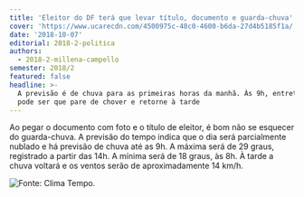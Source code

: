 ```yaml
---
title: 'Eleitor do DF terá que levar título, documento e guarda-chuva'
cover: 'https://www.ucarecdn.com/4500975c-48c0-4600-b6da-27d4b5185f1a/'
date: '2018-10-07'
editorial: 2018-2-politica
authors:
  - 2018-2-millena-campello
semester: 2018/2
featured: false
headline: >-
  A previsão é de chuva para as primeiras horas da manhã. Às 9h, entretanto,
  pode ser que pare de chover e retorne à tarde
---
```

Ao pegar o documento com foto e o título de eleitor, é bom não se esquecer do guarda-chuva. A previsão do tempo indica que o dia será parcialmente nublado e há previsão de chuva até as 9h. A máxima será de 29 graus, registrado a partir das 14h. A mínima será de 18 graus, às 8h. À tarde a chuva voltará e os ventos serão de aproximadamente 14 km/h.

![Fonte: Clima Tempo.](https://www.ucarecdn.com/4500975c-48c0-4600-b6da-27d4b5185f1a/)
